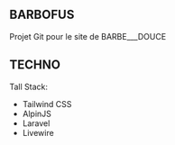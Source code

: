 ## BARBOFUS

Projet Git pour le site de BARBE___DOUCE


## TECHNO

Tall Stack:
- Tailwind CSS
- AlpinJS
- Laravel
- Livewire